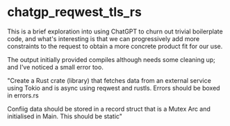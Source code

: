 # chatgp_reqwest_tls_rs

This is a brief exploration into using ChatGPT to churn out trivial boilerplate code, and what's interesting is that we can progressively add more constraints to the request to obtain a more concrete product fit for our use.

The output initially provided compiles although needs some cleaning up; and I've noticed a small error too.

"Create a Rust crate (library) that fetches data from an external service using Tokio and is async using reqwest and rustls. Errors should be boxed in errors.rs

Confiig data should be stored in a record struct that is a Mutex Arc and initialised in Main. This should be static"